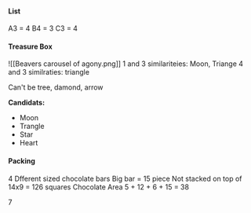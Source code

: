 #### List
A3 = 4
B4 = 3
C3 = 4

#### Treasure Box
![[Beavers carousel of agony.png]]
1 and 3 similariteies: Moon, Triange
4 and 3 similraties: triangle

Can't be tree, damond, arrow

**Candidats:**
 - Moon
 - Trangle
 - Star
 - Heart

#### Packing

4 Dfferent sized chocolate bars
Big bar = 15 piece
Not stacked on top of 
14x9 = 126 squares
Chocolate Area
5 + 12 + 6 + 15 = 38

7